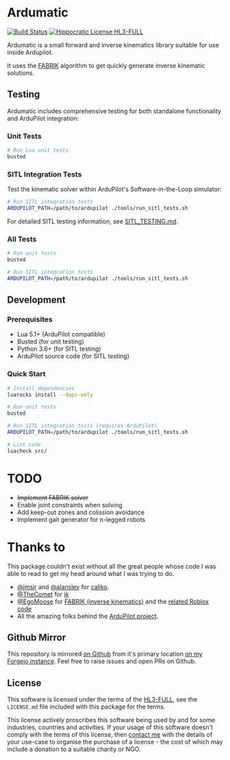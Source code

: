 # Ardumatic

[![Build Status](https://drone.harton.dev/api/badges/james/ardumatic/status.svg?ref=refs/heads/main)](https://drone.harton.dev/james/ardumatic)
[![Hippocratic License HL3-FULL](https://img.shields.io/static/v1?label=Hippocratic%20License&message=HL3-FULL&labelColor=5e2751&color=bc8c3d)](https://firstdonoharm.dev/version/3/0/full.html)

Ardumatic is a small forward and inverse kinematics library suitable for use
inside Ardupilot.

It uses the [FABRIK](https://doi.org/10.1016/j.gmod.2011.05.003) algorithm to
get quickly generate inverse kinematic solutions.

## Testing

Ardumatic includes comprehensive testing for both standalone functionality and ArduPilot integration:

### Unit Tests
```bash
# Run Lua unit tests
busted
```

### SITL Integration Tests
Test the kinematic solver within ArduPilot's Software-in-the-Loop simulator:

```bash
# Run SITL integration tests
ARDUPILOT_PATH=/path/to/ardupilot ./tools/run_sitl_tests.sh
```

For detailed SITL testing information, see [SITL_TESTING.md](SITL_TESTING.md).

### All Tests
```bash
# Run unit tests
busted

# Run SITL integration tests
ARDUPILOT_PATH=/path/to/ardupilot ./tools/run_sitl_tests.sh
```

## Development

### Prerequisites
- Lua 5.1+ (ArduPilot compatible)
- Busted (for unit testing)
- Python 3.6+ (for SITL testing)
- ArduPilot source code (for SITL testing)

### Quick Start
```bash
# Install dependencies
luarocks install --deps-only

# Run unit tests
busted

# Run SITL integration tests (requires ArduPilot)
ARDUPILOT_PATH=/path/to/ardupilot ./tools/run_sitl_tests.sh

# Lint code
luacheck src/
```

# TODO

- ~~Implement FABRIK solver~~
- Enable joint constraints when solving
- Add keep-out zones and colission avoidance
- Implement gait generator for n-legged robots

# Thanks to

This package couldn't exist without all the great people whose code I was able to read to get my head around what I was trying to do.

- [@jmsjr](https://github.com/jmsjr) and [@alansley](https://github.com/alansley) for [caliko](https://github.com/FedUni/caliko).
- [@TheComet](https://github.com/TheComet) for [ik](https://github.com/TheComet/ik)
- [@EgoMoose](https://github.com/EgoMoose) for [FABRIK (inverse kinematics)](https://www.youtube.com/watch?v=UNoX65PRehA) and the [related Roblox code](https://github.com/EgoMooseOldProjects/ExampleDump/blob/master/Places/Inverse%20kinematics.rbxl)
- All the amazing folks behind the [ArduPilot project](https://github.com/ArduPilot/ardupilot).

## Github Mirror

This repository is mirrored [on Github](https://github.com/jimsynz/ardumatic)
from it's primary location [on my Forgejo instance](https://harton.dev/james/ardumatic).
Feel free to raise issues and open PRs on Github.

## License

This software is licensed under the terms of the
[HL3-FULL](https://firstdonoharm.dev), see the `LICENSE.md` file included with
this package for the terms.

This license actively proscribes this software being used by and for some
industries, countries and activities. If your usage of this software doesn't
comply with the terms of this license, then [contact me](mailto:james@harton.nz)
with the details of your use-case to organise the purchase of a license - the
cost of which may include a donation to a suitable charity or NGO.
